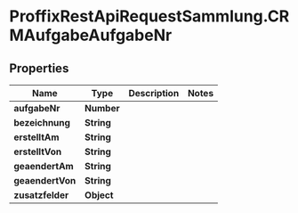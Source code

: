 # ProffixRestApiRequestSammlung.CRMAufgabeAufgabeNr

## Properties
Name | Type | Description | Notes
------------ | ------------- | ------------- | -------------
**aufgabeNr** | **Number** |  | 
**bezeichnung** | **String** |  | 
**erstelltAm** | **String** |  | 
**erstelltVon** | **String** |  | 
**geaendertAm** | **String** |  | 
**geaendertVon** | **String** |  | 
**zusatzfelder** | **Object** |  | 


